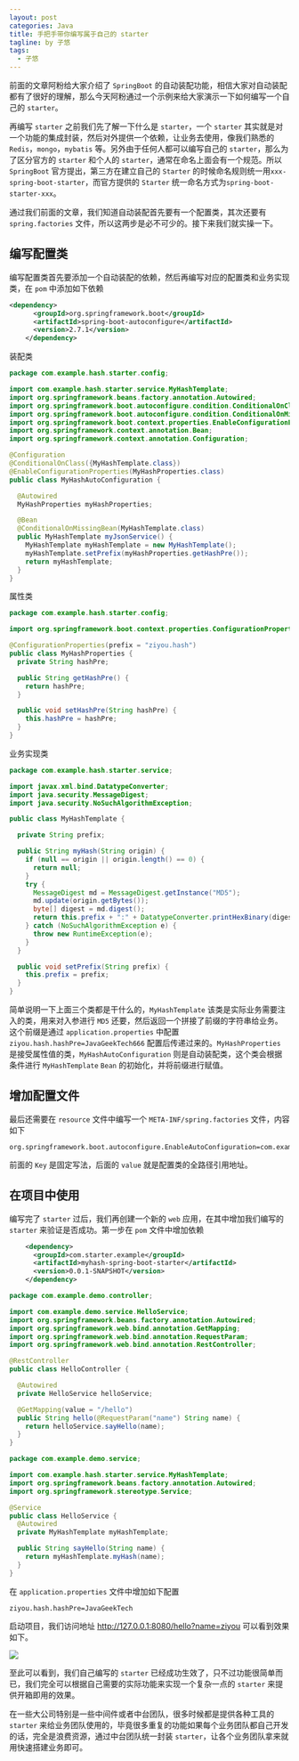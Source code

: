 ```yaml
---
layout: post
categories: Java
title: 手把手带你编写属于自己的 starter
tagline: by 子悠
tags: 
  - 子悠
---
```


前面的文章阿粉给大家介绍了 `SpringBoot` 的自动装配功能，相信大家对自动装配都有了很好的理解，那么今天阿粉通过一个示例来给大家演示一下如何编写一个自己的 `starter`。

<!--more-->

再编写 `starter` 之前我们先了解一下什么是 `starter`，一个 `starter` 其实就是对一个功能的集成封装，然后对外提供一个依赖，让业务去使用，像我们熟悉的 `Redis`，`mongo`，`mybatis` 等。另外由于任何人都可以编写自己的 `starter`，那么为了区分官方的 `starter` 和个人的 `starter`，通常在命名上面会有一个规范。所以 `SpringBoot` 官方提出，第三方在建立自己的 `Starter` 的时候命名规则统一用`xxx-spring-boot-starter`，而官方提供的 `Starter` 统一命名方式为`spring-boot-starter-xxx`。

通过我们前面的文章，我们知道自动装配首先要有一个配置类，其次还要有 `spring.factories` 文件，所以这两步是必不可少的。接下来我们就实操一下。

## 编写配置类

编写配置类首先要添加一个自动装配的依赖，然后再编写对应的配置类和业务实现类，在 `pom` 中添加如下依赖

```xml
<dependency>
      <groupId>org.springframework.boot</groupId>
      <artifactId>spring-boot-autoconfigure</artifactId>
      <version>2.7.1</version>
    </dependency>
```

装配类

```java
package com.example.hash.starter.config;

import com.example.hash.starter.service.MyHashTemplate;
import org.springframework.beans.factory.annotation.Autowired;
import org.springframework.boot.autoconfigure.condition.ConditionalOnClass;
import org.springframework.boot.autoconfigure.condition.ConditionalOnMissingBean;
import org.springframework.boot.context.properties.EnableConfigurationProperties;
import org.springframework.context.annotation.Bean;
import org.springframework.context.annotation.Configuration;

@Configuration
@ConditionalOnClass({MyHashTemplate.class})
@EnableConfigurationProperties(MyHashProperties.class)
public class MyHashAutoConfiguration {

  @Autowired
  MyHashProperties myHashProperties;

  @Bean
  @ConditionalOnMissingBean(MyHashTemplate.class)
  public MyHashTemplate myJsonService() {
    MyHashTemplate myHashTemplate = new MyHashTemplate();
    myHashTemplate.setPrefix(myHashProperties.getHashPre());
    return myHashTemplate;
  }
}

```

属性类

```java
package com.example.hash.starter.config;

import org.springframework.boot.context.properties.ConfigurationProperties;

@ConfigurationProperties(prefix = "ziyou.hash")
public class MyHashProperties {
  private String hashPre;

  public String getHashPre() {
    return hashPre;
  }

  public void setHashPre(String hashPre) {
    this.hashPre = hashPre;
  }
}

```

业务实现类

```java
package com.example.hash.starter.service;

import javax.xml.bind.DatatypeConverter;
import java.security.MessageDigest;
import java.security.NoSuchAlgorithmException;

public class MyHashTemplate {

  private String prefix;

  public String myHash(String origin) {
    if (null == origin || origin.length() == 0) {
      return null;
    }
    try {
      MessageDigest md = MessageDigest.getInstance("MD5");
      md.update(origin.getBytes());
      byte[] digest = md.digest();
      return this.prefix + ":" + DatatypeConverter.printHexBinary(digest).toUpperCase();
    } catch (NoSuchAlgorithmException e) {
      throw new RuntimeException(e);
    }
  }

  public void setPrefix(String prefix) {
    this.prefix = prefix;
  }
}

```

简单说明一下上面三个类都是干什么的，`MyHashTemplate` 该类是实际业务需要注入的类，用来对入参进行 `MD5` 还要，然后返回一个拼接了前缀的字符串给业务。这个前缀是通过 `application.properties` 中配置 `ziyou.hash.hashPre=JavaGeekTech666` 配置后传递过来的。`MyHashProperties` 是接受属性值的类，`MyHashAutoConfiguration` 则是自动装配类，这个类会根据条件进行 `MyHashTemplate`  `Bean` 的初始化，并将前缀进行赋值。

## 增加配置文件

最后还需要在 `resource` 文件中编写一个 `META-INF/spring.factories` 文件，内容如下

```properties
org.springframework.boot.autoconfigure.EnableAutoConfiguration=com.example.hash.starter.config.MyHashAutoConfiguration
```

前面的 `Key` 是固定写法，后面的 `value` 就是配置类的全路径引用地址。

## 在项目中使用

编写完了 `starter` 过后，我们再创建一个新的 `web` 应用，在其中增加我们编写的 `starter` 来验证是否成功。第一步在 `pom` 文件中增加依赖

```xml
    <dependency>
      <groupId>com.starter.example</groupId>
      <artifactId>myhash-spring-boot-starter</artifactId>
      <version>0.0.1-SNAPSHOT</version>
    </dependency>
```

```java
package com.example.demo.controller;

import com.example.demo.service.HelloService;
import org.springframework.beans.factory.annotation.Autowired;
import org.springframework.web.bind.annotation.GetMapping;
import org.springframework.web.bind.annotation.RequestParam;
import org.springframework.web.bind.annotation.RestController;

@RestController
public class HelloController {

  @Autowired
  private HelloService helloService;

  @GetMapping(value = "/hello")
  public String hello(@RequestParam("name") String name) {
    return helloService.sayHello(name);
  }
}

```

```java
package com.example.demo.service;

import com.example.hash.starter.service.MyHashTemplate;
import org.springframework.beans.factory.annotation.Autowired;
import org.springframework.stereotype.Service;

@Service
public class HelloService {
  @Autowired
  private MyHashTemplate myHashTemplate;

  public String sayHello(String name) {
    return myHashTemplate.myHash(name);
  }
}

```

在 `application.properties` 文件中增加如下配置

```properties
ziyou.hash.hashPre=JavaGeekTech
```

启动项目，我们访问地址 http://127.0.0.1:8080/hello?name=ziyou 可以看到效果如下。

![](https://tva1.sinaimg.cn/large/e6c9d24egy1h4ylrqgapvj20ya08sq3j.jpg)

至此可以看到，我们自己编写的 `starter` 已经成功生效了，只不过功能很简单而已，我们完全可以根据自己需要的实际功能来实现一个复杂一点的 `starter` 来提供开箱即用的效果。

在一些大公司特别是一些中间件或者中台团队，很多时候都是提供各种工具的 `starter` 来给业务团队使用的，毕竟很多重复的功能如果每个业务团队都自己开发的话，完全是浪费资源，通过中台团队统一封装 `starter`，让各个业务团队拿来就用快速搭建业务即可。

